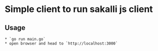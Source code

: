 # Simple client to run sakalli js client

## Usage
    * `go run main.go`
    * open browser and head to `http://localhost:3000`